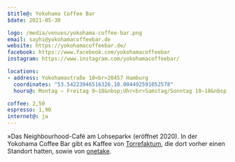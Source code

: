 ```yaml
---
$title@: Yokohama Coffee Bar
$date: 2021-05-30

logo: /media/venues/yokohama-coffee-bar.png
email: sayhi@yokohamacoffeebar.de
website: https://yokohamacoffeebar.de/
facebook: https://www.facebook.com/yokohamacoffeebar
instagram: https://www.instagram.com/yokohamacoffeebar/

locations:
- address: Yokohamastraße 10<br>20457 Hamburg
  coordinates: "53.54223946516326,10.004492591052578"
  hours@: Montag – Freitag 9–18&nbsp;Uhr<br>Samstag/Sonntag 10–18&nbsp;Uhr

coffee: 2,50
espresso: 1,90
internet@: ja
---
```


»Das Neighbourhood-Café am Lohsepark« (eröffnet 2020). In der Yokohama Coffee Bar gibt es Kaffee von [Torrefaktum]([url('/content/cafes/torrefaktum.md')]), die dort vorher einen Standort hatten, sowie von [onetake](https://www.onetake.coffee/).